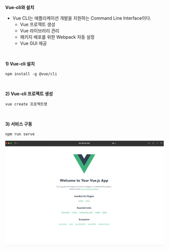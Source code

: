 **Vue-cli와 설치**

* Vue CLI는 애플리케이션 개발을 지원하는 Command Line Interface이다.
  * Vue 프로젝트 생성
  * Vue 라이브러리 관리
  * 패키지 배포를 위한 Webpack 자동 설정
  * Vue GUI 제공

<br>

**1) Vue-cli 설치**

```
npm install -g @vue/cli
```

<br>

**2) Vue-cli 프로젝트 생성**

```
vue create 프로젝트명
```

<br>

**3) 서비스 구동**

```
npm run serve
```

![run](./image.assets/run.png)